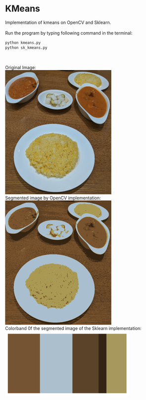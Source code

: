 # KMeans
Implementation of kmeans on OpenCV and Sklearn.
<br/>
<br/>
Run the program by typing following command in the terminal: 
<br/>
```
python kmeans.py
python sk_kmeans.py
```
<br/>
<br/>
Original Image:
<br/>
<img src="./images/food.png" height="400">
<br/>
Segmented image by OpenCV implementation:
<br/>
<img src="./images/segmented_image.png" height="400">
<br/>
Colorband  0f the segmented image of the Sklearn implementation:
<br/>
<img src="./images/color_band.png" width="400">
